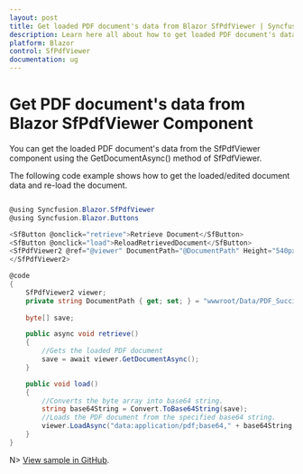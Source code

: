 ```yaml
---
layout: post
title: Get loaded PDF document's data from Blazor SfPdfViewer | Syncfusion
description: Learn here all about how to get loaded PDF document's data in Syncfusion Blazor SfPdfViewer component and more.
platform: Blazor
control: SfPdfViewer
documentation: ug
---
```


# Get PDF document's data from Blazor SfPdfViewer Component

You can get the loaded PDF document's data from the SfPdfViewer component using the GetDocumentAsync() method of SfPdfViewer. 

The following code example shows how to get the loaded/edited document data and re-load the document.

```csharp

@using Syncfusion.Blazor.SfPdfViewer
@using Syncfusion.Blazor.Buttons

<SfButton @onclick="retrieve">Retrieve Document</SfButton>
<SfButton @onclick="load">ReloadRetrievedDocument</SfButton>
<SfPdfViewer2 @ref="@viewer" DocumentPath="@DocumentPath" Height="540px" Width="100%">
</SfPdfViewer2>

@code 
{
    SfPdfViewer2 viewer;
    private string DocumentPath { get; set; } = "wwwroot/Data/PDF_Succinctly.pdf";
    
    byte[] save;

    public async void retrieve()
    {
        //Gets the loaded PDF document
        save = await viewer.GetDocumentAsync();
    }

    public void load()
    {
        //Converts the byte array into base64 string.
        string base64String = Convert.ToBase64String(save);
        //Loads the PDF document from the specified base64 string.
        viewer.LoadAsync("data:application/pdf;base64," + base64String, null);
    }
}

```
N> [View sample in GitHub](https://github.com/SyncfusionExamples/blazor-pdf-viewer-examples/tree/master/Common/Get%20the%20PDF%20document%20as%20a%20byte%20array).